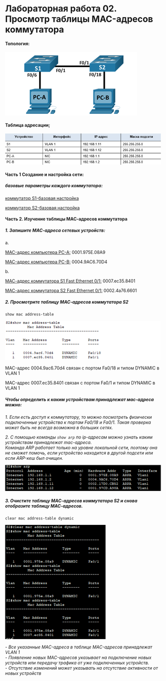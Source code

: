 # Лабораторная работа 02. Просмотр таблицы MAC-адресов коммутатора

#### Топология:
![Топология](Топология.png)

#### Таблица адресации;

![Таблица адресации](Таблица%20адресации2.png)

#### Часть 1 Создание и настройка сети:

##### базовые параметры каждого коммутатора:
[коммутатор S1-базовая настройка](config/S1-config)

[коммутатор S2-базовая настройка](config/S2-config)

#### Часть 2. Изучение таблицы МАС-адресов коммутатора

##### _1. Запишите МАС-адреса сетевых устройств:_

a.

[MAC-адрес компьютера PC-A:](config/PC-A-mac)   0001.975E.08A9

[MAC-адрес компьютера PC-B:](config/PC-B-mac) 0004.9AC6.70D4


b.

[МАС-адрес коммутатора S1 Fast Ethernet 0/1:](config/S1-interface) 0007.ec35.8401

[МАС-адрес коммутатора S2 Fast Ethernet 0/1:](config/S2-interface) 0002.4a76.6601

##### **2. Просмотрите таблицу МАС-адресов коммутатора S2**

```
show mac address-table
```
![](S2-mac-адреса.png)

MAC-адрес 0004.9ac6.70d4 связан с портом Fa0/18 и типом DYNAMIC в VLAN 1

MAC-адрес 0007.ec35.8401 связан с портом Fa0/1 и типом DYNAMIC в VLAN 1

##### _Чтобы определить к каким устройствам принадлежат мас-адреса можно:_

_1. Если есть доступ к коммутатору, то можно посмотреть физически подключенные устройства к портам Fa0/18 и Fa0/1. Такая проверка может быть не всегда возможна в больших сетях._

_2. С помощью команды ``` show arp ``` по ip-адресам можно узнать каким устройствам принадлежат mac-адреса._<br/>
_Команда ARP работает только на уровне локальной сети, поэтому она не сможет помочь, если устройство находится в другой подсети или если ARP-кеш был очищен._

![](S2-show-arp.png)


##### 3. Очистите таблицу МАС-адресов коммутатора S2 и снова отобразите таблицу МАС-адресов.

```
clear mac address-table dynamic
```
![](S2-clear-arp.png)

_- Все указанные MAC-адреса в таблице MAC-адресов принадлежат VLAN 1_<br/>
_- Появление новых MAC-адресов указывает на подключение новых устройств или передачу трафика от уже подключенных устройств._<br/>
_- Отсутствие изменений может указывать на отсутствие активности от новых устройств_




